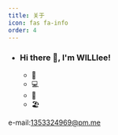 ```yaml
---
title: 关于
icon: fas fa-info
order: 4
---
```

- ### Hi there 👋, I'm WILLlee!

  - 🏫  
  - 💻  
  - 🧠  
  - 🏖️  

e-mail:1353324969@pm.me

